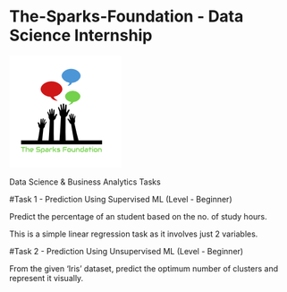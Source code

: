 # The-Sparks-Foundation - Data Science Internship

![alt text](https://github.com/ManjiriSDS/The-Spark-Foundation/blob/main/1519895156650.png)

Data Science & Business Analytics Tasks


#Task 1 - Prediction Using Supervised ML (Level - Beginner)

Predict the percentage of an student based on the no. of study hours.

This is a simple linear regression task as it involves just 2 variables.



#Task 2 - Prediction Using Unsupervised ML (Level - Beginner)

From the given ‘Iris’ dataset, predict the optimum number of clusters and represent it visually.


